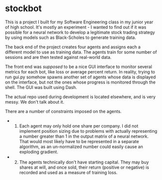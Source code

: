 # stockbot

This is a project I built for my Software Engineering class in my junior year of high school. It's mostly an experiment - I wanted to find out if it was possible for a neural network to develop a legitimate stock trading strategy by using models such as Black-Scholes to generate training data.

The back end of the project creates four agents and assigns each a different model to use as training data. The agents train for some number of sessions and are then tested against real-world data.

The front end was *supposed* to be a nice GUI interface to monitor several metrics for each bot, like loss or average percent return. In reality, trying to run gui.py somehow spawns another set of agents whose data is displayed on the interface, but not the ones whose progress is monitored through the shell. The GUI was built using Dash.

The actual repo used during development is located elsewhere, and is very messy. We don't talk about it.

There are a number of constraints imposed on the agents.
* 1. Each agent may only hold one share per company. I did not implement position sizing due to problems with actually representing a number greater than 1 in the output matrix of a neural network. That would most likely have to be represented in a separate algorithm, as an un-normalized number could easily cause an exploding gradient.
* 2. The agents technically don't have starting capital. They may buy shares at will, and once sold, their return (positive or negative) is recorded and used as a measure of training loss.

